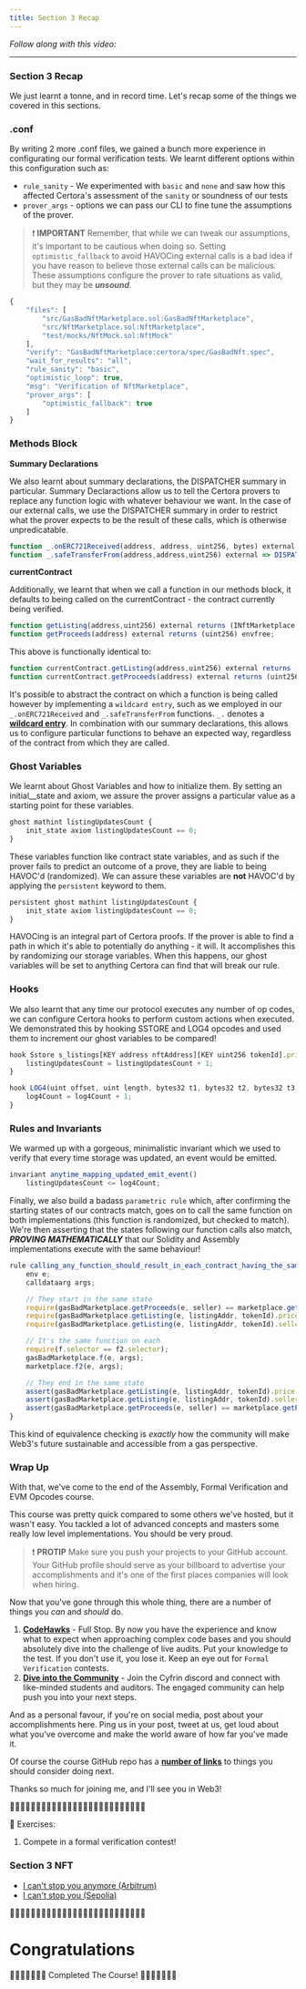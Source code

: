 ```yaml
---
title: Section 3 Recap
---
```


_Follow along with this video:_

---

### Section 3 Recap

We just learnt a tonne, and in record time. Let's recap some of the things we covered in this sections.

### .conf

By writing 2 more .conf files, we gained a bunch more experience in configurating our formal verification tests. We learnt different options within this configuration such as:

- `rule_sanity` - We experimented with `basic` and `none` and saw how this affected Certora's assessment of the `sanity` or soundness of our tests
- `prover_args` - options we can pass our CLI to fine tune the assumptions of the prover.

> ❗ **IMPORTANT**
> Remember, that while we can tweak our assumptions, it's important to be cautious when doing so. Setting `optimistic_fallback` to avoid HAVOCing external calls is a bad idea if you have reason to believe those external calls can be malicious. These assumptions configure the prover to rate situations as valid, but they may be **_unsound_**.

```js
{
    "files": [
        "src/GasBadNftMarketplace.sol:GasBadNftMarketplace",
        "src/NftMarketplace.sol:NftMarketplace",
        "test/mocks/NftMock.sol:NftMock"
    ],
    "verify": "GasBadNftMarketplace:certora/spec/GasBadNft.spec",
    "wait_for_results": "all",
    "rule_sanity": "basic",
    "optimistic_loop": true,
    "msg": "Verification of NftMarketplace",
    "prover_args": [
        "optimistic_fallback": true
    ]
}
```

### Methods Block

**Summary Declarations**

We also learnt about summary declarations, the DISPATCHER summary in particular. Summary Declaractions allow us to tell the Certora provers to replace any function logic with whatever behaviour we want. In the case of our external calls, we use the DISPATCHER summary in order to restrict what the prover expects to be the result of these calls, which is otherwise unpredicatable.

```js
function _.onERC721Received(address, address, uint256, bytes) external => DISPATCHER(true);
function _.safeTransferFrom(address,address,uint256) external => DISPATCHER(true);
```

**currentContract**

Additionally, we learnt that when we call a function in our methods block, it defaults to being called on the currentContract - the contract currently being verified.

```js
function getListing(address,uint256) external returns (INftMarketplace.Listing) envfree;
function getProceeds(address) external returns (uint256) envfree;
```

This above is functionally identical to:

```js
function currentContract.getListing(address,uint256) external returns (INftMarketplace.Listing) envfree;
function currentContract.getProceeds(address) external returns (uint256) envfree;
```

It's possible to abstract the contract on which a function is being called however by implementing a `wildcard entry`, such as we employed in our `_.onERC721Received` and `_.safeTransferFrom` functions. `_.` denotes a [**wildcard entry**](https://docs.certora.com/en/latest/docs/cvl/methods.html#wildcard-entries). In combination with our summary declarations, this allows us to configure particular functions to behave an expected way, regardless of the contract from which they are called.

### Ghost Variables

We learnt about Ghost Variables and how to initialize them. By setting an initial\_\_state and axiom, we assure the prover assigns a particular value as a starting point for these variables.

```js
ghost mathint listingUpdatesCount {
    init_state axiom listingUpdatesCount == 0;
}
```

These variables function like contract state variables, and as such if the prover fails to predict an outcome of a prove, they are liable to being HAVOC'd (randomized). We can assure these variables are **not** HAVOC'd by applying the `persistent` keyword to them.

```js
persistent ghost mathint listingUpdatesCount {
    init_state axiom listingUpdatesCount == 0;
}
```

HAVOCing is an integral part of Certora proofs. If the prover is able to find a path in which it's able to potentially do anything - it will. It accomplishes this by randomizing our storage variables. When this happens, our ghost variables will be set to anything Certora can find that will break our rule.

### Hooks

We also learnt that any time our protocol executes any number of op codes, we can configure Certora hooks to perform custom actions when executed. We demonstrated this by hooking SSTORE and LOG4 opcodes and used them to increment our ghost variables to be compared!

```js
hook Sstore s_listings[KEY address nftAddress][KEY uint256 tokenId].price uint256 price {
    listingUpdatesCount = listingUpdatesCount + 1;
}

hook LOG4(uint offset, uint length, bytes32 t1, bytes32 t2, bytes32 t3, bytes32 t4) uint v {
    log4Count = log4Count + 1;
}
```

### Rules and Invariants

We warmed up with a gorgeous, minimalistic invariant which we used to verify that every time storage was updated, an event would be emitted.

```js
invariant anytime_mapping_updated_emit_event()
    listingUpdatesCount <= log4Count;
```

Finally, we also build a badass `parametric rule` which, after confirming the starting states of our contracts match, goes on to call the same function on both implementations (this function is randomized, but checked to match). We're then asserting that the states following our function calls also match, **_PROVING MATHEMATICALLY_** that our Solidity and Assembly implementations execute with the same behaviour!

```js
rule calling_any_function_should_result_in_each_contract_having_the_same_state(method f, method f2, address listingAddr, uint256 tokenId, address seller){
    env e;
    calldataarg args;

    // They start in the same state
    require(gasBadMarketplace.getProceeds(e, seller) == marketplace.getProceeds(e, seller));
    require(gasBadMarketplace.getListing(e, listingAddr, tokenId).price == marketplace.getListing(e, listingAddr, tokenId).price);
    require(gasBadMarketplace.getListing(e, listingAddr, tokenId).seller == marketplace.getListing(e, listingAddr, tokenId).seller);

    // It's the same function on each
    require(f.selector == f2.selector);
    gasBadMarketplace.f(e, args);
    marketplace.f2(e, args);

    // They end in the same state
    assert(gasBadMarketplace.getListing(e, listingAddr, tokenId).price == marketplace.getListing(e, listingAddr, tokenId).price);
    assert(gasBadMarketplace.getListing(e, listingAddr, tokenId).seller == marketplace.getListing(e, listingAddr, tokenId).seller);
    assert(gasBadMarketplace.getProceeds(e, seller) == marketplace.getProceeds(e, seller));
}
```

This kind of equivalence checking is _exactly_ how the community will make Web3's future sustainable and accessible from a gas perspective.

### Wrap Up

With that, we've come to the end of the Assembly, Formal Verification and EVM Opcodes course.

This course was pretty quick compared to some others we've hosted, but it wasn't easy. You tackled a lot of advanced concepts and masters some really low level implementations. You should be very proud.

> ❗ **PROTIP**
> Make sure you push your projects to your GitHub account. Your GitHub profile should serve as your billboard to advertise your accomplishments and it's one of the first places companies will look when hiring.

Now that you've gone through this whole thing, there are a number of things you _can_ and _should_ do.

1. [**CodeHawks**](https://www.codehawks.com/) - Full Stop. By now you have the experience and know what to expect when approaching complex code bases and you should absolutely dive into the challenge of live audits. Put your knowledge to the test. If you don't use it, you lose it. Keep an eye out for `Formal Verification` contests.
2. [**Dive into the Community**](https://discord.gg/cyfrin) - Join the Cyfrin discord and connect with like-minded students and auditors. The engaged community can help push you into your next steps.

And as a personal favour, if you're on social media, post about your accomplishments here. Ping us in your post, tweet at us, get loud about what you've overcome and make the world aware of how far you've made it.

Of course the course GitHub repo has a [**number of links**](https://github.com/Cyfrin/assembly-evm-opcodes-and-formal-verification-course?tab=readme-ov-file#where-do-i-go-now) to things you should consider doing next.

Thanks so much for joining me, and I'll see you in Web3!

🧮🧮🧮🧮🧮🧮🧮🧮🧮🧮🧮🧮🧮🧮🧮🧮🧮🧮🧮🧮🧮🧮🧮🧮🧮🧮

🧮 Exercises:

1. Compete in a formal verification contest!

### Section 3 NFT

- [I can't stop you anymore (Arbitrum)](https://arbiscan.io/address/0x349364769030dAB260eF2771610C4860EE367202#code)
- [I can't stop you (Sepolia)](https://sepolia.etherscan.io/address/0x7D4a746Cb398e5aE19f6cBDC08473664ADBc6da5)

🧮🧮🧮🧮🧮🧮🧮🧮🧮🧮🧮🧮🧮🧮🧮🧮🧮🧮🧮🧮🧮🧮🧮🧮🧮🧮

# Congratulations

🎊🎊🎊🎊🎊🎊🎊 Completed The Course! 🎊🎊🎊🎊🎊🎊🎊

